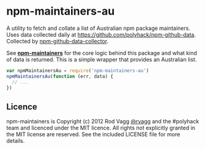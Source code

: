 npm-maintainers-au
==================

A utility to fetch and collate a list of Australian npm package maintainers. Uses data collected daily at <https://github.com/polyhack/npm-github-data>. Collected by [npm-github-data-collector](https://github.com/polyhack/npm-github-data-collector).

See **[npm-maintainers](https://github.com/polyhack/npm-maintainers)** for the core logic behind this package and what kind of data is returned. This is a simple wrapper that provides an Australian list.

```js
var npmMaintainersAu = require('npm-maintainers-au')
npmMaintainersAu(function (err, data) {
  // ...
})
```

## Licence

npm-maintainers is Copyright (c) 2012 Rod Vagg [@rvagg](https://twitter.com/rvagg) and the #polyhack team and licenced under the MIT licence. All rights not explicitly granted in the MIT license are reserved. See the included LICENSE file for more details.
